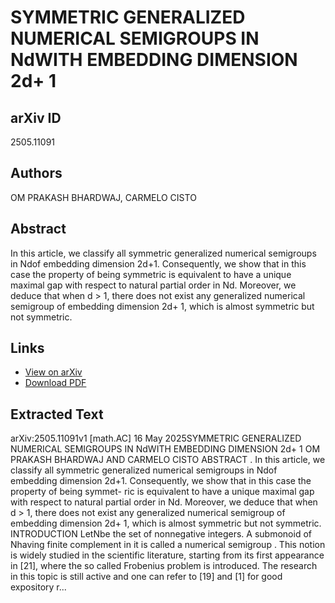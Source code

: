 # SYMMETRIC GENERALIZED NUMERICAL SEMIGROUPS IN NdWITH EMBEDDING DIMENSION 2d+ 1

## arXiv ID
2505.11091

## Authors
OM PRAKASH BHARDWAJ, CARMELO CISTO

## Abstract
In this article, we classify all symmetric generalized numerical semigroups in Ndof embedding dimension 2d+1. Consequently, we show that in this case the property of being symmetric is equivalent to have a unique maximal gap with respect to natural partial order in Nd. Moreover, we deduce that when d > 1, there does not exist any generalized numerical semigroup of embedding dimension 2d+ 1, which is almost symmetric but not symmetric.

## Links
- [View on arXiv](https://arxiv.org/abs/2505.11091)
- [Download PDF](https://arxiv.org/pdf/2505.11091.pdf)

## Extracted Text
arXiv:2505.11091v1  [math.AC]  16 May 2025SYMMETRIC GENERALIZED NUMERICAL SEMIGROUPS IN NdWITH
EMBEDDING DIMENSION 2d+ 1
OM PRAKASH BHARDWAJ AND CARMELO CISTO
ABSTRACT . In this article, we classify all symmetric generalized numerical semigroups in Ndof
embedding dimension 2d+1. Consequently, we show that in this case the property of being symmet-
ric is equivalent to have a unique maximal gap with respect to natural partial order in Nd. Moreover,
we deduce that when d > 1, there does not exist any generalized numerical semigroup of embedding
dimension 2d+ 1, which is almost symmetric but not symmetric.
INTRODUCTION
LetNbe the set of nonnegative integers. A submonoid of Nhaving finite complement in it
is called a numerical semigroup . This notion is widely studied in the scientific literature, starting
from its first appearance in [21], where the so called Frobenius problem is introduced. The research
in this topic is still active and one can refer to [19] and [1] for good expository r...
